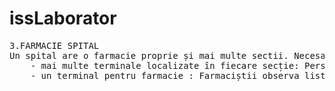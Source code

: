 # issLaborator

<pre>3.FARMACIE SPITAL
Un spital are o farmacie proprie și mai multe sectii. Necesar de medicamente pe secții este deservit de către farmacia spitalului. Spitalul pune la dispoziția acestora o aplicație pentru gestiunea comenzilor de medicamente ale secțiilor și onorarea acestor comenzi din partea farmaciei. Aplicația este compusă din:
	- mai multe terminale localizate în fiecare secție: Personalul medical de pe secții folosește aceste terminale pentru a înregistra comenzile de medicamente putându-se loga cu user și parola.  Un element de comanda referă medicamentul dorit, cantitatea solicitată si dacă are o prioritate (ex: urgent). De pe o secție se pot înregistra oricâte comenzi. Imediat după înregistrarea unei comenzi, aceasta poate fi consultata la farmacie.
	- un terminal pentru farmacie : Farmaciștii observa lista comenzilor făcute de pe secții, deservirea comenzilor se face astfel: comenzile cu prioritate vor fi deservite primele (și ele în ordinea sosirii lor ) și mai apoi celelalte după ordinea sosirii. Pentru onorarea unei comenzi, farmacistul o selectează din lista, dupa care declanșează un buton “comanda onorata ” , respectiv “comanda partial” dacă nu sunt pe stoc toate medicamentele dintr-o comanda putând trimite o cerere de înlocuire a medicamentului care nu exista (dându-i informații despre alte medicamente din gama respectiva personalului medical) . În urma acestei acțiuni, comanda este eliminata din lista afișată de farmacie și apare ca onorata respectiv parțial  în fereastra secție care a inițiat-o. 
</pre>

